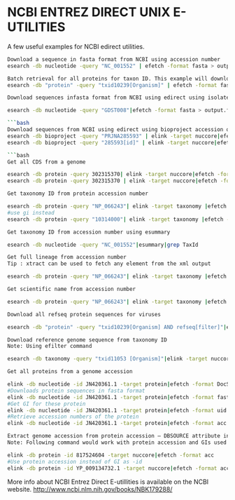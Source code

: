 # NCBI ENTREZ DIRECT UNIX E-UTILITIES
A few useful examples for NCBI edirect utilities.

```bash
Download a sequence in fasta format from NCBI using accession number
esearch -db nucleotide -query "NC_001552" | efetch -format fasta > output.fasta
```
```bash
Batch retrieval for all proteins for taxon ID. This example will download all proteins for viruses in fasta format.
esearch -db "protein" -query "txid10239[Organism]" | efetch -format fasta > output.fasta
```

```bash
Download sequences infasta format from NCBI using edirect using isolate info

esearch -db nucleotide -query "GDST008"|efetch -format fasta > output.fasta

```bash
Download sequences from NCBI using edirect using bioproject accession or ID
esearch -db bioproject -query "PRJNA285593" | elink -target nuccore|efetch -format fasta
esearch -db bioproject -query "285593[id]" | elink -target nuccore|efetch -format fasta

```bash
Get all CDS from a genome

esearch -db protein -query 302315370| elink -target nuccore|efetch -format ft| grep -A 4 --no-group-separator CDS
esearch -db protein -query 302315370 | elink -target nuccore|efetch -format fasta_cds_na| grep YP_003815423.1
```

```bash
Get taxonomy ID from protein accession number

esearch -db protein -query "NP_066243"| elink -target taxonomy |efetch -format uid
#use gi instead
esearch -db protein -query "10314000"| elink -target taxonomy |efetch -format uid
```

```bash
Get taxonomy ID from accession number using esummary

esearch -db nucleotide -query "NC_001552"|esummary|grep TaxId
```

```bash
Get full lineage from accession number
Tip : xtract can be used to fetch any element from the xml output

esearch -db protein -query "NP_066243"| elink -target taxonomy |efetch -format xml |xtract -element Lineage
```

```bash
Get scientific name from accession number

esearch -db protein -query "NP_066243"| elink -target taxonomy |efetch -format xml |xtract -element ScientificName|cut -f1
```

```bash
Download all refseq protein sequences for viruses

esearch -db "protein" -query "txid10239[Organism] AND refseq[filter]"|efetch -format fasta > refseq_protein_viruses.fa
```

```bash
Download reference genome sequence from taxonomy ID
Note: Using efilter command

esearch -db taxonomy -query "txid11053 [Organism]"|elink -target nuccore|efilter -query "refseq"|efetch -format fasta >output.fa
```

```bash
Get all proteins from a genome accession

elink -db nucleotide -id JN420361.1 -target protein|efetch -format DocSum
#Downloads protein sequences in fasta format
elink -db nucleotide -id JN420361.1 -target protein|efetch -format fasta
#Get GI for these protein
elink -db nucleotide -id JN420361.1 -target protein|efetch -format uid
#Retrieve accession numbers of the protein
elink -db nucleotide -id JN420361.1 -target protein|efetch -format acc
```

```bash
Extract genome accession from protein accession – DBSOURCE attribute in genbank file and an alternative to the script mentioned in one of my earlier blog post.
Note: Following command would work with protein accession and GIs used as -id parameter in elink command.

elink -db protein -id 817524604 -target nuccore|efetch -format acc
#Use protein accession instead of GI as -id
elink -db protein -id YP_009134732.1 -target nuccore|efetch -format acc
```


More info about NCBI Entrez Direct E-utillities is available on the NCBI website. http://www.ncbi.nlm.nih.gov/books/NBK179288/
